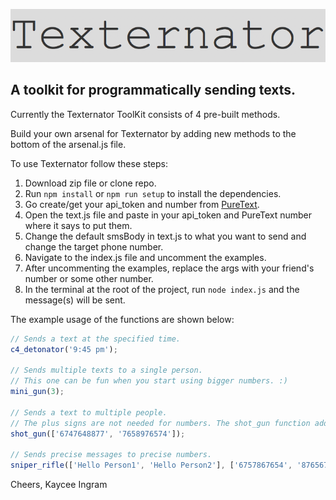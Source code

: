 ![Logo](/assets/texternator.png)

## A toolkit for programmatically sending texts.

Currently the Texternator ToolKit consists of 4 pre-built methods.

Build your own arsenal for Texternator by adding new methods to the bottom of the arsenal.js file.

To use Texternator follow these steps:
1. Download zip file or clone repo.
2. Run ```npm install``` or ```npm run setup``` to install the dependencies.
3. Go create/get your api_token and number from [PureText](https://www.puretext.us/auth/google).
4. Open the text.js file and paste in your api_token and PureText number where it says to put them.
5. Change the default smsBody in text.js to what you want to send and change the target phone number.
6. Navigate to the index.js file and uncomment the examples.
7. After uncommenting the examples, replace the args with your friend's number or some other number.
8. In the terminal at the root of the project, run ```node index.js``` and the message(s) will be sent.

The example usage of the functions are shown below:

```js
// Sends a text at the specified time.
c4_detonator('9:45 pm');

// Sends multiple texts to a single person.
// This one can be fun when you start using bigger numbers. :)
mini_gun(3);

// Sends a text to multiple people.
// The plus signs are not needed for numbers. The shot_gun function adds them for you.
shot_gun(['6747648877', '7658976574']);

// Sends precise messages to precise numbers.
sniper_rifle(['Hello Person1', 'Hello Person2'], ['6757867654', '8765679876']);
```

Cheers, Kaycee Ingram
